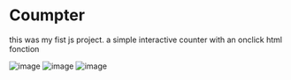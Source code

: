 # Coumpter
this was my fist js project. a simple interactive counter with an onclick html fonction

![image](https://github.com/user-attachments/assets/e079313e-579e-46ab-95fd-e7c3341c5271)
![image](https://github.com/user-attachments/assets/002984a9-006a-4158-b4f9-50f62610700e)
![image](https://github.com/user-attachments/assets/57536a22-494c-431d-ab3c-1159d3101b81)
